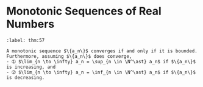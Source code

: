 # Monotonic Sequences of Real Numbers

````{prf:theorem}
:label: thm:57

A monotonic sequence $\{a_n\}$ converges if and only if it is bounded. Furthermore, assuming $\{a_n\}$ does converge,
- ➀ $\lim_{n \to \infty} a_n = \sup_{n \in \N^\ast} a_n$ if $\{a_n\}$ is increasing, and
- ➁ $\lim_{n \to \infty} a_n = \inf_{n \in \N^\ast} a_n$ if $\{a_n\}$ is decreasing.

````
